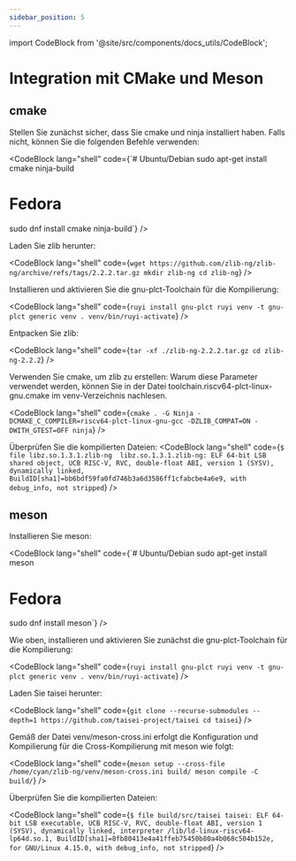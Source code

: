 ```yaml
---
sidebar_position: 5
---
```


import CodeBlock from '@site/src/components/docs_utils/CodeBlock';

# Integration mit CMake und Meson

## cmake

Stellen Sie zunächst sicher, dass Sie cmake und ninja installiert haben. Falls nicht, können Sie die folgenden Befehle verwenden:

<CodeBlock lang="shell" code={`# Ubuntu/Debian
sudo apt-get install cmake ninja-build
# Fedora
sudo dnf install cmake ninja-build`} />

Laden Sie zlib herunter:

<CodeBlock lang="shell" code={`wget https://github.com/zlib-ng/zlib-ng/archive/refs/tags/2.2.2.tar.gz
mkdir zlib-ng
cd zlib-ng`} />

Installieren und aktivieren Sie die gnu-plct-Toolchain für die Kompilierung:

<CodeBlock lang="shell" code={`ruyi install gnu-plct
ruyi venv -t gnu-plct generic venv
. venv/bin/ruyi-activate`} />

Entpacken Sie zlib:

<CodeBlock lang="shell" code={`tar -xf ./zlib-ng-2.2.2.tar.gz
cd zlib-ng-2.2.2`} />

Verwenden Sie cmake, um zlib zu erstellen:
Warum diese Parameter verwendet werden, können Sie in der Datei toolchain.riscv64-plct-linux-gnu.cmake im venv-Verzeichnis nachlesen.

<CodeBlock lang="shell" code={`cmake . -G Ninja -DCMAKE_C_COMPILER=riscv64-plct-linux-gnu-gcc -DZLIB_COMPAT=ON -DWITH_GTEST=OFF
ninja`} />

Überprüfen Sie die kompilierten Dateien:
<CodeBlock lang="shell" code={`$ file libz.so.1.3.1.zlib-ng 
libz.so.1.3.1.zlib-ng: ELF 64-bit LSB shared object, UCB RISC-V, RVC, double-float ABI, version 1 (SYSV), dynamically linked, BuildID[sha1]=bb6bdf59fa0fd746b3a6d3586ff1cfabcbe4a6e9, with debug_info, not stripped`} />

## meson

Installieren Sie meson:

<CodeBlock lang="shell" code={`# Ubuntu/Debian
sudo apt-get install meson
# Fedora
sudo dnf install meson`} />

Wie oben, installieren und aktivieren Sie zunächst die gnu-plct-Toolchain für die Kompilierung:

<CodeBlock lang="shell" code={`ruyi install gnu-plct
ruyi venv -t gnu-plct generic venv
. venv/bin/ruyi-activate`} />

Laden Sie taisei herunter:

<CodeBlock lang="shell" code={`git clone --recurse-submodules --depth=1 https://github.com/taisei-project/taisei
cd taisei`} />

Gemäß der Datei venv/meson-cross.ini erfolgt die Konfiguration und Kompilierung für die Cross-Kompilierung mit meson wie folgt:

<CodeBlock lang="shell" code={`meson setup --cross-file /home/cyan/zlib-ng/venv/meson-cross.ini build/
meson compile -C build/`} />

Überprüfen Sie die kompilierten Dateien:

<CodeBlock lang="shell" code={`$ file build/src/taisei
taisei: ELF 64-bit LSB executable, UCB RISC-V, RVC, double-float ABI, version 1 (SYSV), dynamically linked, interpreter /lib/ld-linux-riscv64-lp64d.so.1, BuildID[sha1]=8fb80413e4a41ffeb75450b80a4b068c504b152e, for GNU/Linux 4.15.0, with debug_info, not stripped`} />